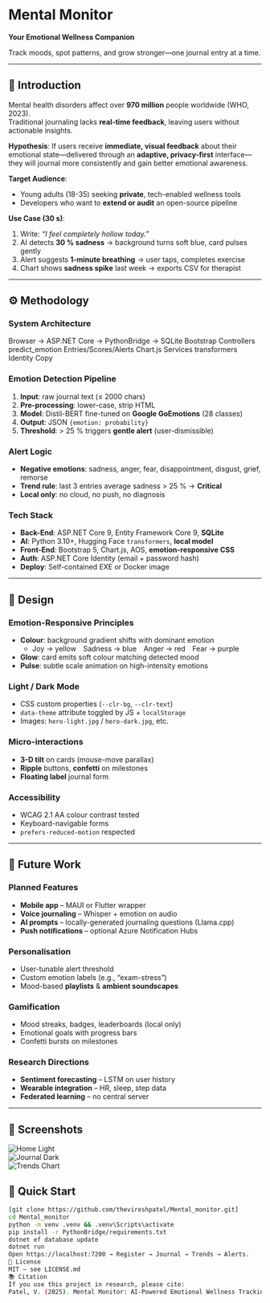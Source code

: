 # Mental Monitor  
**Your Emotional Wellness Companion**  

Track moods, spot patterns, and grow stronger—one journal entry at a time.

---

## 🧠 Introduction  

Mental health disorders affect over **970 million** people worldwide (WHO, 2023).  
Traditional journaling lacks **real-time feedback**, leaving users without actionable insights.  

**Hypothesis**: If users receive **immediate, visual feedback** about their emotional state—delivered through an **adaptive, privacy-first** interface—they will journal more consistently and gain better emotional awareness.  

**Target Audience**:  
- Young adults (18-35) seeking **private**, tech-enabled wellness tools  
- Developers who want to **extend or audit** an open-source pipeline  

**Use Case (30 s)**:  
1. Write: *“I feel completely hollow today.”*  
2. AI detects **30 % sadness** → background turns soft blue, card pulses gently  
3. Alert suggests **1-minute breathing** → user taps, completes exercise  
4. Chart shows **sadness spike** last week → exports CSV for therapist  

---

## ⚙️ Methodology  

### System Architecture  
Browser  →  ASP.NET Core  →  PythonBridge  →  SQLite
Bootstrap     Controllers      predict_emotion     Entries/Scores/Alerts
Chart.js      Services         transformers        Identity
Copy

### Emotion Detection Pipeline  
1. **Input**: raw journal text (≤ 2000 chars)  
2. **Pre-processing**: lower-case, strip HTML  
3. **Model**: Distil-BERT fine-tuned on **Google GoEmotions** (28 classes)  
4. **Output**: JSON `{emotion: probability}`  
5. **Threshold**: > 25 % triggers **gentle alert** (user-dismissible)  

### Alert Logic  
- **Negative emotions**: sadness, anger, fear, disappointment, disgust, grief, remorse  
- **Trend rule**: last 3 entries average sadness > 25 % → **Critical**  
- **Local only**: no cloud, no push, no diagnosis  

### Tech Stack  
- **Back-End**: ASP.NET Core 9, Entity Framework Core 9, **SQLite**  
- **AI**: Python 3.10+, Hugging Face `transformers`, **local model**  
- **Front-End**: Bootstrap 5, Chart.js, AOS, **emotion-responsive CSS**  
- **Auth**: ASP.NET Core Identity (email + password hash)  
- **Deploy**: Self-contained EXE or Docker image  

---

## 🎨 Design  

### Emotion-Responsive Principles  
- **Colour**: background gradient shifts with dominant emotion  
  - Joy → yellow Sadness → blue Anger → red Fear → purple  
- **Glow**: card emits soft colour matching detected mood  
- **Pulse**: subtle scale animation on high-intensity emotions  

### Light / Dark Mode  
- CSS custom properties (`--clr-bg`, `--clr-text`)  
- `data-theme` attribute toggled by JS + `localStorage`  
- Images: `hero-light.jpg` / `hero-dark.jpg`, etc.  

### Micro-interactions  
- **3-D tilt** on cards (mouse-move parallax)  
- **Ripple** buttons, **confetti** on milestones  
- **Floating label** journal form  

### Accessibility  
- WCAG 2.1 AA colour contrast tested  
- Keyboard-navigable forms  
- `prefers-reduced-motion` respected  

---

## 🔮 Future Work  

### Planned Features  
- **Mobile app** – MAUI or Flutter wrapper  
- **Voice journaling** – Whisper + emotion on audio  
- **AI prompts** – locally-generated journaling questions (Llama.cpp)  
- **Push notifications** – optional Azure Notification Hubs  

### Personalisation  
- User-tunable alert threshold  
- Custom emotion labels (e.g., “exam-stress”)  
- Mood-based **playlists** & **ambient soundscapes**  

### Gamification  
- Mood streaks, badges, leaderboards (local only)  
- Emotional goals with progress bars  
- Confetti bursts on milestones  

### Research Directions  
- **Sentiment forecasting** – LSTM on user history  
- **Wearable integration** – HR, sleep, step data  
- **Federated learning** – no central server  

---

## 📸 Screenshots  
![Home Light](docs/images/home-light.png)  
![Journal Dark](docs/images/journal-dark.png)  
![Trends Chart](docs/images/trends-chart.png)  

## 🚀 Quick Start  
```bash
[git clone https://github.com/thevireshpatel/Mental_monitor.git]
cd Mental_monitor
python -m venv .venv && .venv\Scripts\activate
pip install -r PythonBridge/requirements.txt
dotnet ef database update
dotnet run
Open https://localhost:7200 → Register → Journal → Trends → Alerts.
📄 License
MIT – see LICENSE.md
📚 Citation
If you use this project in research, please cite:
Patel, V. (2025). Mental Monitor: AI-Powered Emotional Wellness Tracking [Software].{https://github.com/thevireshpatel/Mental_monitor.git}
